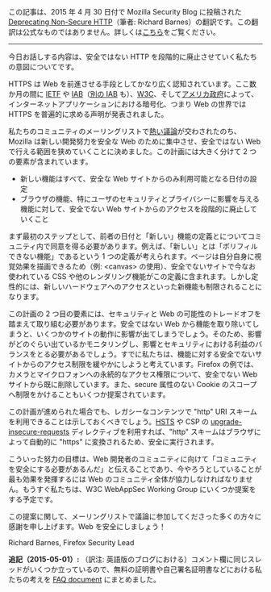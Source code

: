 この記事は、2015 年 4 月 30 日付で Mozilla Security Blog に投稿された [Deprecating Non-Secure HTTP](https://blog.mozilla.org/security/2015/04/30/deprecating-non-secure-http/)（筆者: Richard Barnes）の翻訳です。この翻訳は公式なものではありません。詳しくは[こちら](http://mozsec-jp.hatenablog.jp/entry/2015/09/11/025027)をご覧ください。

*****

今日お話しする内容は、安全ではない HTTP を段階的に廃止させていく私たちの意図についてです。

HTTPS は Web を前進させる手段としてかなり広く認知されています。ここ数か月の間に [IETF](https://tools.ietf.org/html/rfc7258) や [IAB](https://www.iab.org/2014/11/14/iab-statement-on-internet-confidentiality/)（[別の IAB](http://www.iab.net/iablog/2015/03/adopting-encryption-the-need-for-https.html) も）、[W3C](https://w3ctag.github.io/web-https/)、そして[アメリカ政府](https://https.cio.gov/)によって、インターネットアプリケーションにおける暗号化、つまり Web の世界では HTTPS を普遍的に求める声明が発表されました。

私たちのコミュニティのメーリングリストで[熱い議論](https://groups.google.com/d/topic/mozilla.dev.platform/xaGffxAM-hs/discussion)が交わされたのち、Mozilla は新しい開発努力を安全な Web のために集中させ、安全ではない Web で行える範囲を狭めていくことに決めました。この計画には大きく分けて 2 つの要素が含まれています。

* 新しい機能はすべて、安全な Web サイトからのみ利用可能となる日付の設定
* ブラウザの機能、特にユーザのセキュリティとプライバシーに影響を与える機能に対して、安全でない Web サイトからのアクセスを段階的に廃止していくこと

まず最初のステップとして、前者の日付と「新しい」機能の定義とについてコミュニティ内で同意を得る必要があります。例えば、「新しい」とは「ポリフィルできない機能」であるという 1 つの定義が考えられます。ページは自分自身に視覚効果を描画できるため（例: \<canvas\> の使用）、安全でないサイトで今なお使われている CSS や他のレンダリング機能がこの定義に含まれます。しかし定性的には、新しいハードウェアへのアクセスといった新機能も制限されることになります。

この計画の 2 つ目の要素には、セキュリティと Web の可能性のトレードオフを踏まえて取り組む必要があります。安全ではない Web から機能を取り除いてしまうと、いくつかのサイトの動作に影響が出てしまうでしょう。そのため、影響がどのぐらい出ているかモニタリングし、影響とセキュリティにおける利益のバランスをとる必要があるでしょう。すでに私たちは、機能に対する安全でないサイトからのアクセス制限を緩やかにしようと考えています。Firefox の例では、カメラとマイクロフォンへの永続的なアクセス権限について、安全でない Web サイトから既に削除しています。また、secure 属性のない Cookie のスコープへ制限をかけることもいくつか提案されています。

この計画が進められた場合でも、レガシーなコンテンツで "http" URI スキームを利用できることは示しておくべきでしょう。[HSTS](http://tools.ietf.org/html/rfc6797) や CSP の [upgrade-insecure-requests](http://www.w3.org/TR/upgrade-insecure-requests/) ディレクティブを利用すれば、"http" スキームはブラウザによって自動的に "https" に変換されるため、安全に実行されます。

こういった努力の目標は、Web 開発者のコミュニティに向けて「コミュニティを安全にする必要があるんだ」と伝えることであり、今やろうとしていることが最も効果を発揮するには Web のコミュニティ全体が協力しなければなりません。もうすぐ私たちは、W3C WebAppSec Working Group にいくつか提案をする予定です。

この提案に関して、メーリングリストで議論に参加してくださった多くの方々に感謝を申し上げます。Web を安全にしましょう！

Richard Barnes, Firefox Security Lead

**追記（2015-05-01）:** （訳注: 英語版のブログにおける）コメント欄に同じスレッドがいくつか立っているので、無料の証明書や自己署名証明書などにおける私たちの考えを [FAQ document](https://ffp4g1ylyit3jdyti1hqcvtb-wpengine.netdna-ssl.com/security/files/2015/05/HTTPS-FAQ.pdf) にまとめました。
